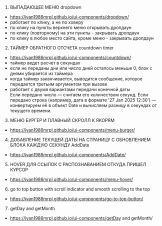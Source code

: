 1) ВЫПАДАЮЩЕЕ МЕНЮ dropdown
- https://ivan1986mrpl.github.io/ui-components/dropdown/ 
- работает по клику, а не по ховеру
- по клику на пункты верхнего меню открывать дропдаун
- по клику (повторному) на эти пункты - закрывать дропдаун
- по клику в любое место сайта, кроме меню - закрывать дропдаун

2) ТАЙМЕР ОБРАТНОГО ОТСЧЕТА countdown timer
- https://ivan1986mrpl.github.io/ui-components/countdown/
- таймер ведет расчет в секундах
- если не переданы дни или число дней осталось меньше 0, блок с днями убирается из таймера
- когда таймер заканчивается, выводится  сообщение, которое передается третьим аргументом при вызове
- работает с двумя вариантами передачи конечной даты  
Если передано число — считаем его количеством секунд.
Если передано строка (например, дата в формате '27 Jan 2025 12:30') — конвертируем её в объект Date и вычисляем разницу в секундах от текущего времени.

3) МЕНЮ БУРГЕР И ПЛАВНЫЙ СКРОЛЛ К ЯКОРЯМ
- https://ivan1986mrpl.github.io/ui-components/menu-burger/

4) ДОБАВЛЕНИЕ ТЕКУЩЕЙ ДАТЫ НА СТРАНИЦУ С ОБНОВЛЕНИЕМ БЛОКА КАЖДУЮ СЕКУНДУ AddDate
- https://ivan1986mrpl.github.io/ui-components/AddDate/

5) HOVER ДЛЯ ССЫЛОК С РАСПОЗНАВАНИЕМ ОТКУДА ПРИШЕЛ КУРСОР
- https://ivan1986mrpl.github.io/ui-components/menu-hover/

6) go to top button with scroll indicator and smooth scrolling to the top
- https://ivan1986mrpl.github.io/ui-components/go-to-top-button/

7) getDay and getMonth 
- https://ivan1986mrpl.github.io/ui-components/getDay and getMonth/